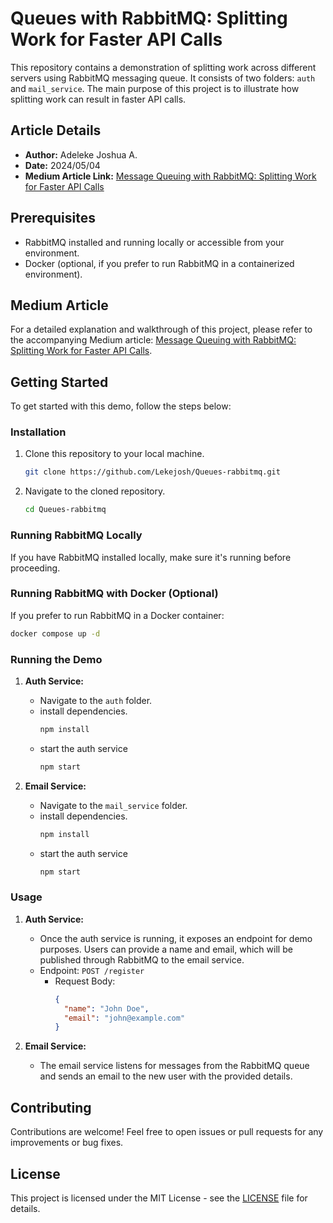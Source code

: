 # Queues with RabbitMQ: Splitting Work for Faster API Calls

This repository contains a demonstration of splitting work across different servers using RabbitMQ messaging queue. It consists of two folders: `auth` and `mail_service`. The main purpose of this project is to illustrate how splitting work can result in faster API calls.

## Article Details
- **Author:** Adeleke Joshua A.
- **Date:** 2024/05/04
- **Medium Article Link:** [Message Queuing with RabbitMQ: Splitting Work for Faster API Calls](https://lekejosh.medium.com/message-queuing-with-rabbitmq-splitting-work-for-faster-api-calls-80deb37aaaeb)

## Prerequisites

- RabbitMQ installed and running locally or accessible from your environment.
- Docker (optional, if you prefer to run RabbitMQ in a containerized environment).

## Medium Article

For a detailed explanation and walkthrough of this project, please refer to the accompanying Medium article: [Message Queuing with RabbitMQ: Splitting Work for Faster API Calls](https://lekejosh.medium.com/message-queuing-with-rabbitmq-splitting-work-for-faster-api-calls-80deb37aaaeb).

## Getting Started

To get started with this demo, follow the steps below:

### Installation

1. Clone this repository to your local machine.
   ```bash
   git clone https://github.com/Lekejosh/Queues-rabbitmq.git
   ```

2. Navigate to the cloned repository.
   ```bash
   cd Queues-rabbitmq
   ```

### Running RabbitMQ Locally

If you have RabbitMQ installed locally, make sure it's running before proceeding.

### Running RabbitMQ with Docker (Optional)

If you prefer to run RabbitMQ in a Docker container:

   ```bash
   docker compose up -d
   ```

### Running the Demo

1. **Auth Service:**
   - Navigate to the `auth` folder.
   - install dependencies.
     ```bash
     npm install
     ```
   - start the auth service
     ```bash
     npm start
     ```

2. **Email Service:**
   - Navigate to the `mail_service` folder.
   - install dependencies.
     ```bash
     npm install
     ```
   - start the auth service
     ```bash
     npm start
     ```

### Usage

1. **Auth Service:**
   - Once the auth service is running, it exposes an endpoint for demo purposes. Users can provide a name and email, which will be published through RabbitMQ to the email service.
   - Endpoint: `POST /register`
     - Request Body:
       ```json
       {
         "name": "John Doe",
         "email": "john@example.com"
       }
       ```

2. **Email Service:**
   - The email service listens for messages from the RabbitMQ queue and sends an email to the new user with the provided details.

## Contributing

Contributions are welcome! Feel free to open issues or pull requests for any improvements or bug fixes.

## License

This project is licensed under the MIT License - see the [LICENSE](LICENSE) file for details.
